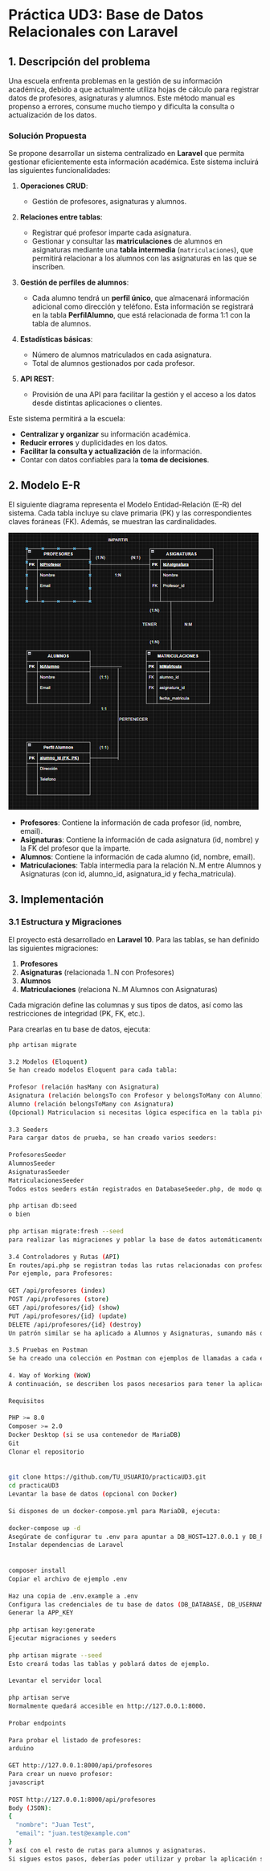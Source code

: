 # Práctica UD3: Base de Datos Relacionales con Laravel

## 1. Descripción del problema

Una escuela enfrenta problemas en la gestión de su información académica, debido a que actualmente utiliza hojas de cálculo para registrar datos de profesores, asignaturas y alumnos. Este método manual es propenso a errores, consume mucho tiempo y dificulta la consulta o actualización de los datos.

### Solución Propuesta

Se propone desarrollar un sistema centralizado en **Laravel** que permita gestionar eficientemente esta información académica. Este sistema incluirá las siguientes funcionalidades:

1. **Operaciones CRUD**:
   - Gestión de profesores, asignaturas y alumnos.
   
2. **Relaciones entre tablas**:
   - Registrar qué profesor imparte cada asignatura.
   - Gestionar y consultar las **matriculaciones** de alumnos en asignaturas mediante una **tabla intermedia** (`matriculaciones`), que permitirá relacionar a los alumnos con las asignaturas en las que se inscriben.

3. **Gestión de perfiles de alumnos**:
   - Cada alumno tendrá un **perfil único**, que almacenará información adicional como dirección y teléfono. Esta información se registrará en la tabla **PerfilAlumno**, que está relacionada de forma 1:1 con la tabla de alumnos.

4. **Estadísticas básicas**:
   - Número de alumnos matriculados en cada asignatura.
   - Total de alumnos gestionados por cada profesor.

5. **API REST**:
   - Provisión de una API para facilitar la gestión y el acceso a los datos desde distintas aplicaciones o clientes.

Este sistema permitirá a la escuela:
- **Centralizar y organizar** su información académica.
- **Reducir errores** y duplicidades en los datos.
- **Facilitar la consulta y actualización** de la información.
- Contar con datos confiables para la **toma de decisiones**.

## 2. Modelo E-R

El siguiente diagrama representa el Modelo Entidad-Relación (E-R) del sistema. Cada tabla incluye su clave primaria (PK) y las correspondientes claves foráneas (FK). Además, se muestran las cardinalidades.

![Diagrama E-R](docs/diagramaER.png)

- **Profesores**: Contiene la información de cada profesor (id, nombre, email).
- **Asignaturas**: Contiene la información de cada asignatura (id, nombre) y la FK del profesor que la imparte.
- **Alumnos**: Contiene la información de cada alumno (id, nombre, email).
- **Matriculaciones**: Tabla intermedia para la relación N..M entre Alumnos y Asignaturas (con id, alumno_id, asignatura_id y fecha_matricula).

## 3. Implementación

### 3.1 Estructura y Migraciones

El proyecto está desarrollado en **Laravel 10**. Para las tablas, se han definido las siguientes migraciones:

1. **Profesores**  
2. **Asignaturas** (relacionada 1..N con Profesores)  
3. **Alumnos**  
4. **Matriculaciones** (relaciona N..M Alumnos con Asignaturas)

Cada migración define las columnas y sus tipos de datos, así como las restricciones de integridad (PK, FK, etc.).  

Para crearlas en tu base de datos, ejecuta:

```bash
php artisan migrate

3.2 Modelos (Eloquent)
Se han creado modelos Eloquent para cada tabla:

Profesor (relación hasMany con Asignatura)
Asignatura (relación belongsTo con Profesor y belongsToMany con Alumno)
Alumno (relación belongsToMany con Asignatura)
(Opcional) Matriculacion si necesitas lógica específica en la tabla pivot, pero por defecto se maneja con la relación belongsToMany indicando la tabla pivot.

3.3 Seeders
Para cargar datos de prueba, se han creado varios seeders:

ProfesoresSeeder
AlumnosSeeder
AsignaturasSeeder
MatriculacionesSeeder
Todos estos seeders están registrados en DatabaseSeeder.php, de modo que se pueden ejecutar con:

php artisan db:seed
o bien

php artisan migrate:fresh --seed
para realizar las migraciones y poblar la base de datos automáticamente.

3.4 Controladores y Rutas (API)
En routes/api.php se registran todas las rutas relacionadas con profesores, alumnos y asignaturas. Se han creado controladores tipo API (ProfesorController, AlumnoController, AsignaturaController) para manejar las operaciones CRUD (Create, Read, Update, Delete).
Por ejemplo, para Profesores:

GET /api/profesores (index)
POST /api/profesores (store)
GET /api/profesores/{id} (show)
PUT /api/profesores/{id} (update)
DELETE /api/profesores/{id} (destroy)
Un patrón similar se ha aplicado a Alumnos y Asignaturas, sumando más de 10 endpoints. Cada método incluye validaciones para asegurar la coherencia de datos.

3.5 Pruebas en Postman 
Se ha creado una colección en Postman con ejemplos de llamadas a cada endpoint. Dicha colección se puede encontrar en la raíz del proyecto con el nombre postman_collection.json. Para importarla en tu Postman, basta con ir a “Import” y seleccionar dicho archivo.

4. Way of Working (WoW)
A continuación, se describen los pasos necesarios para tener la aplicación funcionando en un entorno limpio:

Requisitos

PHP >= 8.0
Composer >= 2.0
Docker Desktop (si se usa contenedor de MariaDB)
Git
Clonar el repositorio


git clone https://github.com/TU_USUARIO/practicaUD3.git
cd practicaUD3
Levantar la base de datos (opcional con Docker)

Si dispones de un docker-compose.yml para MariaDB, ejecuta:

docker-compose up -d
Asegúrate de configurar tu .env para apuntar a DB_HOST=127.0.0.1 y DB_PORT=3306 (o el que hayas mapeado).
Instalar dependencias de Laravel


composer install
Copiar el archivo de ejemplo .env

Haz una copia de .env.example a .env
Configura las credenciales de tu base de datos (DB_DATABASE, DB_USERNAME, DB_PASSWORD).
Generar la APP_KEY

php artisan key:generate
Ejecutar migraciones y seeders

php artisan migrate --seed
Esto creará todas las tablas y poblará datos de ejemplo.

Levantar el servidor local

php artisan serve
Normalmente quedará accesible en http://127.0.0.1:8000.

Probar endpoints

Para probar el listado de profesores:
arduino

GET http://127.0.0.1:8000/api/profesores
Para crear un nuevo profesor:
javascript

POST http://127.0.0.1:8000/api/profesores
Body (JSON):
{
  "nombre": "Juan Test",
  "email": "juan.test@example.com"
}
Y así con el resto de rutas para alumnos y asignaturas.
Si sigues estos pasos, deberías poder utilizar y probar la aplicación sin problemas.
